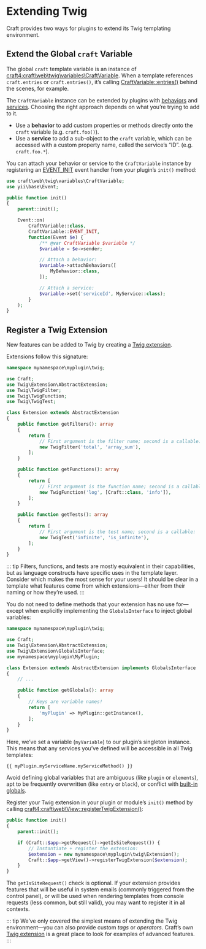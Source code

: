 # Extending Twig

Craft provides two ways for plugins to extend its Twig templating environment.

## Extend the Global `craft` Variable

The global `craft` template variable is an instance of <craft4:craft\web\twig\variables\CraftVariable>. When a template references `craft.entries` or `craft.entries()`, it’s calling [CraftVariable::entries()](craft4:craft\web\twig\variables\CraftVariable::entries()) behind the scenes, for example.

The `CraftVariable` instance can be extended by plugins with [behaviors](behaviors.md) and [services](./services.md). Choosing the right approach depends on what you’re trying to add to it.

- Use a **behavior** to add custom properties or methods directly onto the `craft` variable (e.g. `craft.foo()`).
- Use a **service** to add a sub-object to the `craft` variable, which can be accessed with a custom property name, called the service’s “ID”. (e.g. `craft.foo.*`).

You can attach your behavior or service to the `CraftVariable` instance by registering an [EVENT_INIT](craft4:craft\web\twig\variables\CraftVariable::EVENT_INIT) event handler from your plugin’s `init()` method:

```php
use craft\web\twig\variables\CraftVariable;
use yii\base\Event;

public function init()
{
    parent::init();

    Event::on(
        CraftVariable::class,
        CraftVariable::EVENT_INIT,
        function(Event $e) {
            /** @var CraftVariable $variable */
            $variable = $e->sender;

            // Attach a behavior:
            $variable->attachBehaviors([
                MyBehavior::class,
            ]);

            // Attach a service:
            $variable->set('serviceId', MyService::class);
        }
    );
}
```

## Register a Twig Extension

New features can be added to Twig by creating a [Twig extension](https://twig.symfony.com/doc/3.x/advanced.html#creating-an-extension).

Extensions follow this signature:

```php
namespace mynamespace\myplugin\twig;

use Craft;
use Twig\Extension\AbstractExtension;
use Twig\TwigFilter;
use Twig\TwigFunction;
use Twig\TwigTest;

class Extension extends AbstractExtension
{
    public function getFilters(): array
    {
        return [
            // First argument is the filter name; second is a callable:
            new TwigFilter('total', 'array_sum'),
        ];
    }

    public function getFunctions(): array
    {
        return [
            // First argument is the function name; second is a callable:
            new TwigFunction('log', [Craft::class, 'info']),
        ];
    }

    public function getTests(): array
    {
        return [
            // First argument is the test name; second is a callable:
            new TwigTest('infinite', 'is_infinite'),
        ];
    }
}
```

::: tip
Filters, functions, and tests are mostly equivalent in their capabilities, but as language constructs have specific uses in the template layer. Consider which makes the most sense for your users! It should be clear in a template what features come from which extensions—either from their naming or how they’re used.
:::

You do not need to define methods that your extension has no use for—except when explicitly implementing the `GlobalsInterface` to inject global variables:

```php {4,8}
namespace mynamespace\myplugin\twig;

use Craft;
use Twig\Extension\AbstractExtension;
use Twig\Extension\GlobalsInterface;
use mynamespace\myplugin\MyPlugin;

class Extension extends AbstractExtension implements GlobalsInterface
{
    // ...

    public function getGlobals(): array
    {
        // Keys are variable names!
        return [
            'myPlugin' => MyPlugin::getInstance(),
        ];
    }
}
```

Here, we’ve set a variable (`myVariable`) to our plugin’s singleton instance. This means that any services you’ve defined will be accessible in all Twig templates:

```twig
{{ myPlugin.myServiceName.myServiceMethod() }}
```

Avoid defining global variables that are ambiguous (like `plugin` or `elements`), apt to be frequently overwritten (like `entry` or `block`), or conflict with [built-in globals](../dev/global-variables.md).

Register your Twig extension in your plugin or module’s `init()` method by calling <craft4:craft\web\View::registerTwigExtension()>:

```php {7-8}
public function init()
{
    parent::init();

    if (Craft::$app->getRequest()->getIsSiteRequest()) {
        // Instantiate + register the extension:
        $extension = new mynamespace\myplugin\twig\Extension();
        Craft::$app->getView()->registerTwigExtension($extension);
    }
}
```

The `getIsSiteRequest()` check is optional. If your extension provides features that will be useful in system emails (commonly triggered from the control panel), or will be used when rendering templates from console requests (less common, but still valid), you may want to register it in all contexts.

::: tip
We’ve only covered the simplest means of extending the Twig environment—you can also provide custom _tags_ or _operators_. Craft’s own [Twig extension](https://github.com/craftcms/cms/tree/main/src/web/twig) is a great place to look for examples of advanced features.
:::
